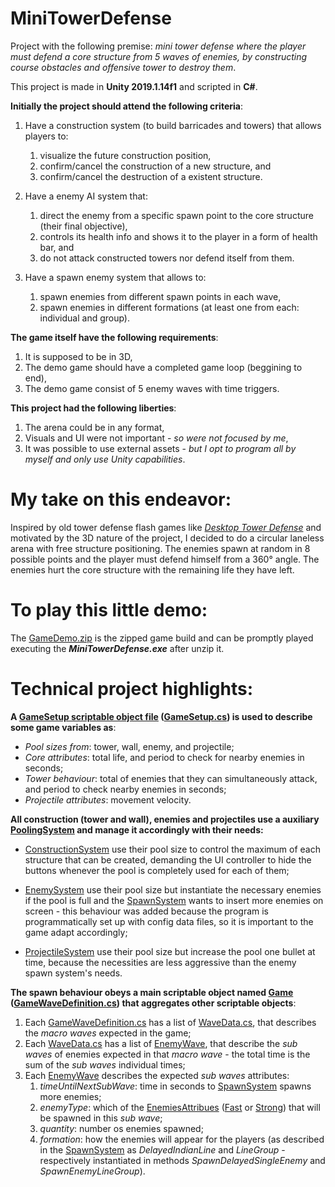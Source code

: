 # MiniTowerDefense

Project with the following premise: *mini tower defense where the player must defend a core structure from 5 waves of enemies, 
by constructing course obstacles and offensive tower to destroy them*.

This project is made in **Unity 2019.1.14f1** and scripted in **C#**.

**Initially the project should attend the following criteria**:
1. Have a construction system (to build barricades and towers) that allows players to:
   1. visualize the future construction position, 
   2. confirm/cancel the construction of a new structure, and 
   3. confirm/cancel the destruction of a existent structure.

2. Have a enemy AI system that:
   1. direct the enemy from a specific spawn point to the core structure (their final objective), 
   2. controls its health info and shows it to the player in a form of health bar, and
   3. do not attack constructed towers nor defend itself from them.

3. Have a spawn enemy system that allows to:
   1. spawn enemies from different spawn points in each wave,
   2. spawn enemies in different formations (at least one from each: individual and group).

**The game itself have the following requirements**:
1. It is supposed to be in 3D,
2. The demo game should have a completed game loop (beggining to end),
3. The demo game consist of 5 enemy waves with time triggers.

**This project had the following liberties**:
1. The arena could be in any format,
2. Visuals and UI were not important - *so were not focused by me*,
3. It was possible to use external assets - *but I opt to program all by myself and only use Unity capabilities*.

My take on this endeavor:
=========================
Inspired by old tower defense flash games like *[Desktop Tower Defense](https://armorgames.com/play/1128/desktop-tower-defense-15)* and motivated by the 3D nature of the project, I decided to do a circular laneless arena with free structure positioning. The enemies spawn at random in 8 possible points and the player must defend himself from a 360° angle. The enemies hurt the core structure with the remaining life they have left.

To play this little demo:
=========================
The [GameDemo.zip](https://github.com/epinheiro/MiniTowerDefense/blob/master/GameDemo.zip) is the zipped game build and can be promptly played executing the ***MiniTowerDefense.exe*** after unzip it.

Technical project highlights:
==============================

**A [GameSetup scriptable object file](https://github.com/epinheiro/MiniTowerDefense/blob/master/Assets/Resources/Data/GameSetup.asset)  ([GameSetup.cs](https://github.com/epinheiro/MiniTowerDefense/blob/master/Assets/Scripts/Data/GameSetup.cs)) is used to describe some game variables as**:

+ *Pool sizes from*: tower, wall, enemy, and projectile;
+ *Core attributes*: total life, and period to check for nearby enemies in seconds;
+ *Tower behaviour*: total of enemies that they can simultaneously attack, and period to check nearby enemies in seconds;
+ *Projectile attributes*: movement velocity.

**All construction (tower and wall), enemies and projectiles use a auxiliary [PoolingSystem](https://github.com/epinheiro/MiniTowerDefense/blob/master/Assets/Scripts/Auxiliary/PoolingSystem.cs) and manage it accordingly with their needs:**

+ [ConstructionSystem](https://github.com/epinheiro/MiniTowerDefense/blob/master/Assets/Scripts/Systems/ConstructionSystem.cs) use their pool size to control the maximum of each structure that can be created, demanding the UI controller to hide the buttons whenever the pool is completely used for each of them;

+ [EnemySystem](https://github.com/epinheiro/MiniTowerDefense/blob/master/Assets/Scripts/Systems/EnemySystem.cs) use their pool size but instantiate the necessary enemies if the pool is full and the [SpawnSystem](https://github.com/epinheiro/MiniTowerDefense/blob/master/Assets/Scripts/Systems/SpawnSystem.cs) wants to insert more enemies on screen - this behaviour was added because the program is programmatically set up with config data files, so it is important to the game adapt accordingly;

+ [ProjectileSystem](https://github.com/epinheiro/MiniTowerDefense/blob/master/Assets/Scripts/Systems/ProjectileSystem.cs) use their pool size but increase the pool one bullet at time, because the necessities are less aggressive than the enemy spawn system's needs.

**The spawn behaviour obeys a main scriptable object named [Game](https://github.com/epinheiro/MiniTowerDefense/blob/master/Assets/Resources/Data/Waves/Game.asset) ([GameWaveDefinition.cs](https://github.com/epinheiro/MiniTowerDefense/blob/master/Assets/Scripts/Data/Waves/GameWaveDefinition.cs)) that aggregates other scriptable objects**:
1. Each [GameWaveDefinition.cs](https://github.com/epinheiro/MiniTowerDefense/blob/master/Assets/Scripts/Data/Waves/GameWaveDefinition.cs) has a list of [WaveData.cs](https://github.com/epinheiro/MiniTowerDefense/blob/master/Assets/Scripts/Data/Waves/WaveData.cs), that describes the *macro waves* expected in the game;
2. Each [WaveData.cs](https://github.com/epinheiro/MiniTowerDefense/blob/master/Assets/Scripts/Data/Waves/WaveData.cs) has a list of [EnemyWave](https://github.com/epinheiro/MiniTowerDefense/blob/master/Assets/Scripts/Data/Waves/EnemyWave.cs), that describe the *sub waves* of enemies expected in that *macro wave* - the total time is the sum of the *sub waves* individual times;
3. Each [EnemyWave](https://github.com/epinheiro/MiniTowerDefense/blob/master/Assets/Scripts/Data/Waves/EnemyWave.cs) describes the expected *sub waves* attributes:
   1. *timeUntilNextSubWave*: time in seconds to [SpawnSystem](https://github.com/epinheiro/MiniTowerDefense/blob/master/Assets/Scripts/Systems/SpawnSystem.cs) spawns more enemies;
   2. *enemyType*: which of the [EnemiesAttribues](https://github.com/epinheiro/MiniTowerDefense/blob/master/Assets/Scripts/Data/Units/EnemyAttributes.cs) ([Fast](https://github.com/epinheiro/MiniTowerDefense/blob/master/Assets/Resources/Data/Units/Enemy1.asset) or [Strong](https://github.com/epinheiro/MiniTowerDefense/blob/master/Assets/Resources/Data/Units/Enemy2.asset)) that will be spawned in this *sub wave*;
   3. *quantity*: number os enemies spawned;
   4. *formation*: how the enemies will appear for the players (as described in the [SpawnSystem](https://github.com/epinheiro/MiniTowerDefense/blob/master/Assets/Scripts/Systems/SpawnSystem.cs) as *DelayedIndianLine* and *LineGroup* - respectively instantiated in methods *SpawnDelayedSingleEnemy* and *SpawnEnemyLineGroup*).
